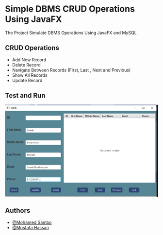 
# Simple DBMS CRUD Operations Using JavaFX

The Project Simulate DBMS Operations Using JavaFX and MySQL
##  CRUD Operations 

- Add New Record
- Delete Record
- Navigate Between Records (First, Last , Next and Previous)
- Show All Records
- Update Record

## Test and Run
![demo](https://github.com/mostafahassan097/Simple-Java-DBMS/blob/main/gif.gif)


## Authors

- [@Mohamed Sambo](https://github.com/sambo2021)
- [@Mostafa Hassan](https://github.com/mostafahassan097)

